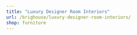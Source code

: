 ```yaml
---
title: "Luxury Designer Room Interiors"
url: /brighouse/luxury-designer-room-interiors/
shop: furniture
---
```

